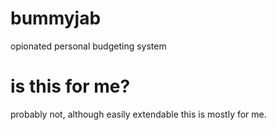 # bummyjab
opionated personal budgeting system

# is this for me?
probably not, although easily extendable this is mostly for me.
